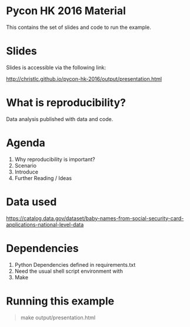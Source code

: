 # Pycon HK 2016 Material

This contains the set of slides and code to run the example.  

# Slides

Slides is accessible via the following link:

http://christlc.github.io/pycon-hk-2016/output/presentation.html

# What is reproducibility?

Data analysis published with data and code.

# Agenda

1. Why reproducibility is important?
2. Scenario
3. Introduce 
4. Further Reading / Ideas

# Data used

https://catalog.data.gov/dataset/baby-names-from-social-security-card-applications-national-level-data


# Dependencies

1. Python Dependencies defined in requirements.txt  
2. Need the usual shell script environment with 
3. Make
    
# Running this example

> make output/presentation.html
























